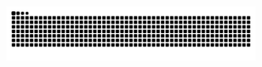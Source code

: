 <img src="https://raw.githubusercontent.com/TheCodeDaniel/TheCodeDaniel/output/snake.svg" alt="Snake animation" />

###





